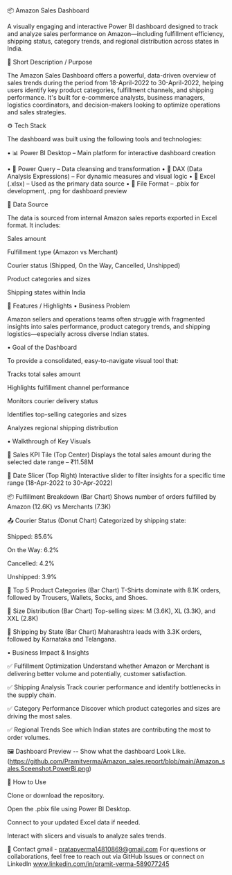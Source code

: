 
📦 Amazon Sales Dashboard

A visually engaging and interactive Power BI dashboard designed to track and analyze sales performance on Amazon—including fulfillment efficiency, shipping status, category trends, and regional distribution across states in India.

📝 Short Description / Purpose

The Amazon Sales Dashboard offers a powerful, data-driven overview of sales trends during the period from 18-April-2022 to 30-April-2022, helping users identify key product categories, fulfillment channels, and shipping performance. It's built for e-commerce analysts, business managers, logistics coordinators, and decision-makers looking to optimize operations and sales strategies.

⚙️ Tech Stack

The dashboard was built using the following tools and technologies:

• 📊 Power BI Desktop – Main platform for interactive dashboard creation

• 🔄 Power Query – Data cleansing and transformation
• 🧠 DAX (Data Analysis Expressions) – For dynamic measures and visual logic
• 📁 Excel (.xlsx) – Used as the primary data source
• 💾 File Format – .pbix for development, .png for dashboard preview

📂 Data Source

The data is sourced from internal Amazon sales reports exported in Excel format.
It includes:

Sales amount

Fulfillment type (Amazon vs Merchant)

Courier status (Shipped, On the Way, Cancelled, Unshipped)

Product categories and sizes

Shipping states within India

🌟 Features / Highlights
• Business Problem

Amazon sellers and operations teams often struggle with fragmented insights into sales performance, product category trends, and shipping logistics—especially across diverse Indian states.

• Goal of the Dashboard

To provide a consolidated, easy-to-navigate visual tool that:

Tracks total sales amount

Highlights fulfillment channel performance

Monitors courier delivery status

Identifies top-selling categories and sizes

Analyzes regional shipping distribution

• Walkthrough of Key Visuals

🔢 Sales KPI Tile (Top Center)
Displays the total sales amount during the selected date range – ₹11.58M

🧭 Date Slicer (Top Right)
Interactive slider to filter insights for a specific time range (18-Apr-2022 to 30-Apr-2022)

📦 Fulfillment Breakdown (Bar Chart)
Shows number of orders fulfilled by Amazon (12.6K) vs Merchants (7.3K)

📤 Courier Status (Donut Chart)
Categorized by shipping state:

Shipped: 85.6%

On the Way: 6.2%

Cancelled: 4.2%

Unshipped: 3.9%

🧺 Top 5 Product Categories (Bar Chart)
T-Shirts dominate with 8.1K orders, followed by Trousers, Wallets, Socks, and Shoes.

📐 Size Distribution (Bar Chart)
Top-selling sizes: M (3.6K), XL (3.3K), and XXL (2.8K)

📍 Shipping by State (Bar Chart)
Maharashtra leads with 3.3K orders, followed by Karnataka and Telangana.

• Business Impact & Insights

✅ Fulfillment Optimization
Understand whether Amazon or Merchant is delivering better volume and potentially, customer satisfaction.

✅ Shipping Analysis
Track courier performance and identify bottlenecks in the supply chain.

✅ Category Performance
Discover which product categories and sizes are driving the most sales.

✅ Regional Trends
See which Indian states are contributing the most to order volumes.

🖼️ Dashboard Preview -- Show what the dashboard Look Like. 
(https://github.com/Pramitverma/Amazon_sales.report/blob/main/Amazon_sales.Sceenshot.PowerBi.png)

📌 How to Use

Clone or download the repository.

Open the .pbix file using Power BI Desktop.

Connect to your updated Excel data if needed.

Interact with slicers and visuals to analyze sales trends.

📧 Contact
gmail - pratapverma14810869@gmail.com
For questions or collaborations, feel free to reach out via GitHub Issues
or connect on LinkedIn
www.linkedin.com/in/pramit-verma-589077245

